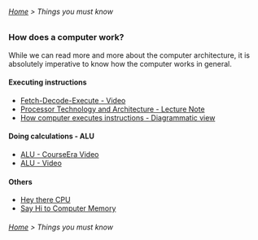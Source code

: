 ###### [Home](../../README.md) > Things you must know

### How does a computer work?


While we can read more and more about the computer architecture, it is absolutely imperative to know how the computer
works in general.

#### Executing instructions
 - [Fetch-Decode-Execute - Video](https://www.youtube.com/watch?v=XM4lGflQFvA)
 - [Processor Technology and Architecture - Lecture Note](http://www.ict.griffith.edu.au/~johnt/1004ICT/lectures/lecture07/Burd-pp110-123.html)
 - [How computer executes instructions - Diagrammatic view](http://www.mathcs.emory.edu/~cheung/Courses/170/Syllabus/01/intro-computer2.html)
 

#### Doing calculations - ALU
 - [ALU - CourseEra Video](https://www.coursera.org/lecture/build-a-computer/unit-2-4-arithmetic-logic-unit-6ZS46)
 - [ALU - Video](https://www.youtube.com/watch?v=1I5ZMmrOfnA&feature=youtu.be)


#### Others
 - [Hey there CPU](https://www.youtube.com/watch?v=FZGugFqdr60&feature=youtu.be)
 - [Say Hi to Computer Memory](https://www.youtube.com/watch?v=fpnE6UAfbtU&feature=youtu.be)




###### [Home](../../README.md) > Things you must know
